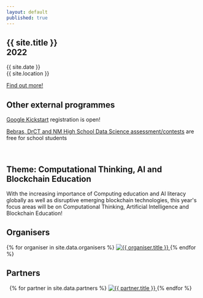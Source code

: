 ```yaml
---
layout: default
published: true
---
```


<section class="jumbo">
    <div class="main-div">
        <h1>
            {{ site.title }}<br>
            <span class="huge">2022</span>
        </h1>
        <p>
            {{ site.date }} 
            <br/>
            {{ site.location }}
        </p>
	<p>
        <a class="btn brand" href="{{ site.baseurl }}/about/about-us/">Find out more!</a>
	</p>
	    <h2>Other external programmes</h2>
	    <p><a href="https://codingcompetitions.withgoogle.com/kickstart">Google Kickstart</a> registration is open!</p>
	    <p><a href="https://for.edu.sg/bebrasdrctds">Bebras, DrCT and NM High School Data Science assessment/contests</a> are free for school students</p> 
    <br/>
    </div>
</section>

## Theme: Computational Thinking, AI and Blockchain Education

With the increasing importance of Computing education and AI literacy globally as well as disruptive emerging blockchain technologies, this year's focus areas will be on Computational Thinking, Artificial Intelligence and Blockchain Education!

## Organisers

<section class="organisers">
    {% for organiser in site.data.organisers %}
    <a href="{{ organiser.url }}">
        <img src="{{ site.baseurl }}/assets/img/{{ organiser.img }}" title="{{ organiser.title }}" />
    </a>
    {% endfor %}
</section>

## Partners

<section class="organisers">
    {% for partner in site.data.partners %}
    <a href="{{ partner.url }}">
        <img src="{{ site.baseurl }}/assets/img/{{ partner.img }}" title="{{ partner.title }}" />
    </a>
    {% endfor %}
</section>

